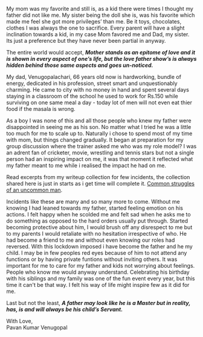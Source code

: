 My mom was my favorite and still is, as a kid there were times I thought my father did not like me. My sister being the doll she is, was his favorite which made me feel she got more privileges’ than me. Be it toys, chocolates, clothes I was always the one to sacrifice. Every parent will have a slight inclination towards a kid, in my case Mom favored me and Dad, my sister. Its just a preference but they have never been partial in anyway.<br>

The entire world would accept, <i><b> Mother stands as an epitome of love and it is shown in every aspect of one’s life, but the love father show’s is always hidden behind those same aspects and goes un-noticed.</i></b> <br>

My dad, Venugopalachari, 66 years old now is hardworking, bundle of energy, dedicated in his profession, street smart and unquestionably charming. He came to city with no money in hand and spent several days staying in a classroom of the school he used to work for Rs.150 while surviving on one same meal a day - today lot of men will not even eat thier food if the masala is wrong. <br>

As a boy I was none of this and all those people who knew my father were disappointed in seeing me as his son. No matter what I tried he was a little too much for me to scale up to. Naturally i chose to spend most of my time with mom, but things changed gradually. It began at preparation for my group discussion where the trainer asked me who was my role model? I was an adrent fan of cricketer, movie, wrestling and tennis stars but not a single person had an inspiring impact on me, it was that moment it reflected what my father meant to me while i realised the impact he had on me.<br>

Read excerpts from my writeup collection for few incidents, the collection shared here is just in starts as i get time will complete it. [Common struggles of an uncommon man](Incidents.md).

Incidents like these are many and so many more to come. Without me knowing I had leaned towards my father, started feeling emotion on his actions. I felt happy when he scolded me and felt sad when he asks me to do something as opposed to the hard orders usually put through. Started becoming protective about him, I would brush off any disrespect to me but to my parents I would retaliate with no hesitation irrespective of who. He had become a friend to me and without even knowing our roles had reversed. With this lockdown imposed i have become the father and he my child. I may be in few peoples red eyes because of him to not attend any functions or by having private funtions without inviting others. It was important for me to care for my father and kids not worrying about feelings. People who know me would anyway understand. Celebrating his birthday with his siblings and my family was one of the fun event every year, but this time it can't be that way. I felt his way of life might inspire few as it did for me.<br>

Last but not the least, <b><i>A father may look like he is a Master but in reality, has, is and will always be his child’s Servant.</i></b> <br>

With Love, <br>
Pavan Kumar Venugopal
                                                                                                                                                      
